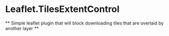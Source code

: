 # Leaflet.TilesExtentControl

** Simple leaflet plugin that will block downloading tiles that are overlaid by another layer **

